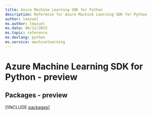 ```yaml
---
title: Azure Machine Learning SDK for Python
description: Reference for Azure Machine Learning SDK for Python
author: lmazuel
ms.author: lmazuel
ms.data: 06/12/2023
ms.topic: reference
ms.devlang: python
ms.service: machinelearning
---
```

# Azure Machine Learning SDK for Python - preview
## Packages - preview
[!INCLUDE [packages](machine-learning-index.md)]